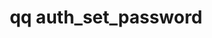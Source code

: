 ---
category: auth
command: auth_set_password
keywords: qq, qq_cli, auth_set_password
optional_options:
- alternate: []
  help: Name or ID of user to modify
  name: --id
  required: true
- alternate:
  - --password
  help: The user's new password (insecure, visible via ps)
  name: -p
  required: false
permalink: /qq-cli-command-guide/auth/auth_set_password.html
positional_options: []
sidebar: qq_cli_command_reference_sidebar
summary: This section explains how to use the <code>qq auth_set_password</code> command.
synopsis: Set a user's password
title: qq auth_set_password
usage: qq auth_set_password [-h] --id ID [-p PASSWORD]
zendesk_source: qq CLI Command Guide

---
